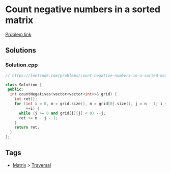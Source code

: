 # Count negative numbers in a sorted matrix

[Problem link](https://leetcode.com/problems/count-negative-numbers-in-a-sorted-matrix/)

## Solutions


### Solution.cpp
```cpp
// https://leetcode.com/problems/count-negative-numbers-in-a-sorted-matrix/

class Solution {
 public:
  int countNegatives(vector<vector<int>>& grid) {
    int ret{};
    for (int i = 0, m = grid.size(), n = grid[0].size(), j = n - 1; i < m;
         ++i) {
      while (j >= 0 and grid[i][j] < 0) --j;
      ret += n - j - 1;
    }
    return ret;
  }
};
```
## Tags

* [Matrix](/README.md#Matrix) > [Traversal](/README.md#Matrix-Traversal)
